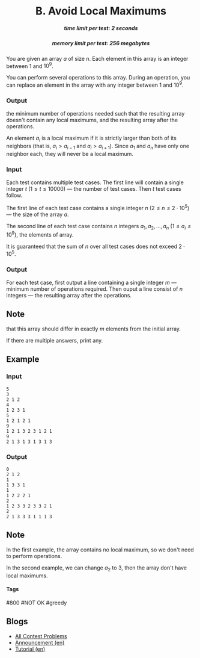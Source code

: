 <h1 style='text-align: center;'> B. Avoid Local Maximums</h1>

<h5 style='text-align: center;'>time limit per test: 2 seconds</h5>
<h5 style='text-align: center;'>memory limit per test: 256 megabytes</h5>

You are given an array $a$ of size $n$. Each element in this array is an integer between $1$ and $10^9$.

You can perform several operations to this array. During an operation, you can replace an element in the array with any integer between $1$ and $10^9$. 

### Output

 the minimum number of operations needed such that the resulting array doesn't contain any local maximums, and the resulting array after the operations.

An element $a_i$ is a local maximum if it is strictly larger than both of its neighbors (that is, $a_i > a_{i - 1}$ and $a_i > a_{i + 1}$). Since $a_1$ and $a_n$ have only one neighbor each, they will never be a local maximum.

### Input

Each test contains multiple test cases. The first line will contain a single integer $t$ $(1 \leq t \leq 10000)$ — the number of test cases. Then $t$ test cases follow.

The first line of each test case contains a single integer $n$ $(2 \leq n \leq 2 \cdot 10^5)$ — the size of the array $a$.

The second line of each test case contains $n$ integers $a_1, a_2, \ldots ,a_n$ $(1 \leq a_i \leq 10^9)$, the elements of array.

It is guaranteed that the sum of $n$ over all test cases does not exceed $2 \cdot 10^5$.

### Output

For each test case, first output a line containing a single integer $m$ — minimum number of operations required. Then ouput a line consist of $n$ integers — the resulting array after the operations. 
## Note

 that this array should differ in exactly $m$ elements from the initial array.

If there are multiple answers, print any.

## Example

### Input


```text
5
3
2 1 2
4
1 2 3 1
5
1 2 1 2 1
9
1 2 1 3 2 3 1 2 1
9
2 1 3 1 3 1 3 1 3
```
### Output


```text
0
2 1 2
1
1 3 3 1
1
1 2 2 2 1
2
1 2 3 3 2 3 3 2 1
2
2 1 3 3 3 1 1 1 3
```
## Note

In the first example, the array contains no local maximum, so we don't need to perform operations.

In the second example, we can change $a_2$ to $3$, then the array don't have local maximums.



#### Tags 

#800 #NOT OK #greedy 

## Blogs
- [All Contest Problems](../Codeforces_Round_772_(Div._2).md)
- [Announcement (en)](../blogs/Announcement_(en).md)
- [Tutorial (en)](../blogs/Tutorial_(en).md)
